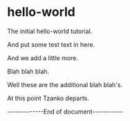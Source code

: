 hello-world
===========

The initial hello-world tutorial.

And put some test text in here.

And we add a little more.

Blah blah blah.

Well these are the additional blah blah's.

At this point Tzanko departs.

-------------End of document-----------
